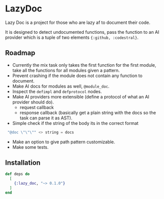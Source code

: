# LazyDoc


Lazy Doc is a project for those who are lazy af to document their code.

It is designed to detect undocumented functions, pass the function to an AI provider which is a tuple of two elements `{:github, :codestral}`.


## Roadmap

- Currently the mix task only takes the first function for the first module, take all the functions for all modules given a pattern.
- Prevent crashing if the module does not contain any function to document.
- Make AI docs for modules as well, `@module_doc`.
- Inspect the `defimpl` and `defprotocol` nodes.
- Make AI providers more extensible (define a protocol of what an AI provider should do).
  - request callback
  - response callback (basically get a plain string with the docs so the task can parse it as AST).
- Simple check if the string of the body its in the correct format
```elixir
 "@doc \"\"\"" <> string = docs
```
- Make an option to give path pattern customizable.
- Make some tests.



## Installation


```elixir
def deps do
  [
    {:lazy_doc, "~> 0.1.0"}
  ]
end
```
